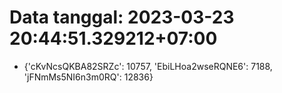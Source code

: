 # Data tanggal: 2023-03-23 20:44:51.329212+07:00

* {'cKvNcsQKBA82SRZc': 10757, 'EbiLHoa2wseRQNE6': 7188, 'jFNmMs5NI6n3m0RQ': 12836}
